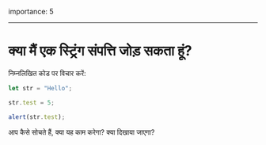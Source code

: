 importance: 5

---

# क्या मैं एक स्ट्रिंग संपत्ति जोड़ सकता हूं?


निम्नलिखित कोड पर विचार करें:

```js
let str = "Hello";

str.test = 5;

alert(str.test);
```

आप कैसे सोचते हैं, क्या यह काम करेगा? क्या दिखाया जाएगा?
